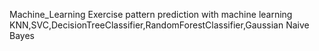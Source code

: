 Machine_Learning
Exercise pattern prediction with machine learning 
KNN,SVC,DecisionTreeClassifier,RandomForestClassifier,Gaussian Naive Bayes

